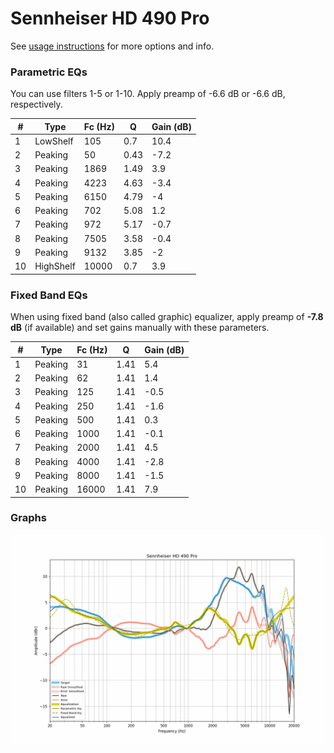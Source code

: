 # Sennheiser HD 490 Pro
See [usage instructions](https://github.com/jaakkopasanen/AutoEq#usage) for more options and info.

### Parametric EQs
You can use filters 1-5 or 1-10. Apply preamp of -6.6 dB or -6.6 dB, respectively.

|   # | Type      |   Fc (Hz) |    Q |   Gain (dB) |
|-----|-----------|-----------|------|-------------|
|   1 | LowShelf  |       105 | 0.7  |        10.4 |
|   2 | Peaking   |        50 | 0.43 |        -7.2 |
|   3 | Peaking   |      1869 | 1.49 |         3.9 |
|   4 | Peaking   |      4223 | 4.63 |        -3.4 |
|   5 | Peaking   |      6150 | 4.79 |        -4   |
|   6 | Peaking   |       702 | 5.08 |         1.2 |
|   7 | Peaking   |       972 | 5.17 |        -0.7 |
|   8 | Peaking   |      7505 | 3.58 |        -0.4 |
|   9 | Peaking   |      9132 | 3.85 |        -2   |
|  10 | HighShelf |     10000 | 0.7  |         3.9 |

### Fixed Band EQs
When using fixed band (also called graphic) equalizer, apply preamp of **-7.8 dB** (if available) and set gains manually with these parameters.

|   # | Type    |   Fc (Hz) |    Q |   Gain (dB) |
|-----|---------|-----------|------|-------------|
|   1 | Peaking |        31 | 1.41 |         5.4 |
|   2 | Peaking |        62 | 1.41 |         1.4 |
|   3 | Peaking |       125 | 1.41 |        -0.5 |
|   4 | Peaking |       250 | 1.41 |        -1.6 |
|   5 | Peaking |       500 | 1.41 |         0.3 |
|   6 | Peaking |      1000 | 1.41 |        -0.1 |
|   7 | Peaking |      2000 | 1.41 |         4.5 |
|   8 | Peaking |      4000 | 1.41 |        -2.8 |
|   9 | Peaking |      8000 | 1.41 |        -1.5 |
|  10 | Peaking |     16000 | 1.41 |         7.9 |

### Graphs
![](./Sennheiser%20HD%20490%20Pro.png)
